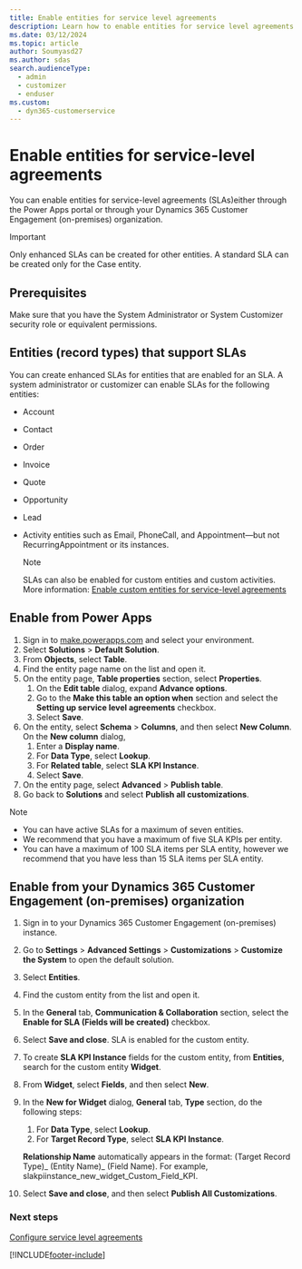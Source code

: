 ```yaml
---
title: Enable entities for service level agreements
description: Learn how to enable entities for service level agreements in Dynamics 365 Customer Service.
ms.date: 03/12/2024
ms.topic: article
author: Soumyasd27
ms.author: sdas
search.audienceType: 
  - admin
  - customizer
  - enduser
ms.custom: 
  - dyn365-customerservice
---
```


# Enable entities for service-level agreements

You can enable entities for service-level agreements (SLAs)either through the Power Apps portal or through your Dynamics 365 Customer Engagement (on-premises) organization.
  
> [!IMPORTANT]
> Only enhanced SLAs can be created for other entities. A standard SLA can be created only for the Case entity.

## Prerequisites

Make sure that you have the System Administrator or System Customizer security role or equivalent permissions.

## Entities (record types) that support SLAs

You can create enhanced SLAs for entities that are enabled for an SLA. A system administrator or customizer can enable SLAs for the following entities:  

- Account  
- Contact  
- Order  
- Invoice  
- Quote  
- Opportunity  
- Lead

- Activity entities such as Email, PhoneCall, and Appointment&mdash;but not RecurringAppointment or its instances.  

  > [!NOTE]
  >  SLAs can also be enabled for custom entities and custom activities. More information: [Enable custom entities for service-level agreements](enable-custom-entities-sla.md#enable-custom-entities-for-service-level-agreements)
  
## Enable from Power Apps

1. Sign in to [make.powerapps.com](https://make.powerapps.com) and select your environment.
1. Select **Solutions** > **Default Solution**.
1. From **Objects**, select **Table**.
1. Find the entity page name on the list and open it.
1. On the entity page, **Table properties** section, select **Properties**.
    1. On the **Edit table** dialog, expand **Advance options**.
    1. Go to the **Make this table an option when** section and select the **Setting up service level agreements** checkbox.
    1. Select **Save**.
1. On the entity, select **Schema** > **Columns**, and then select **New Column**. On the **New column** dialog,
    1. Enter a **Display name**.
    1. For **Data Type**, select **Lookup**.
    1. For **Related table**, select **SLA KPI Instance**.  
    1. Select **Save**.
1. On the entity page, select **Advanced** > **Publish table**.
1. Go back to **Solutions** and select **Publish all customizations**.
  
> [!NOTE]
>
> - You can have active SLAs for a maximum of seven entities.
> - We recommend that you have a maximum of five SLA KPIs per entity.
> - You can have a maximum of 100 SLA items per SLA entity, however we recommend that you have less than 15 SLA items per SLA entity.

## Enable from your Dynamics 365 Customer Engagement (on-premises) organization

1. Sign in to your Dynamics 365 Customer Engagement (on-premises) instance.
1. Go to **Settings** > **Advanced Settings** > **Customizations** > **Customize the System** to open the default solution.
1. Select **Entities**.
1. Find the custom entity from the list and open it.
1. In the **General** tab, **Communication & Collaboration** section, select the **Enable for SLA (Fields will be created)** checkbox.
1. Select **Save and close**. SLA is enabled for the custom entity.
1. To create **SLA KPI Instance** fields for the custom entity, from **Entities**, search for the custom entity **Widget**.
1. From **Widget**, select **Fields**, and then select **New**.
1. In the **New for Widget** dialog, **General** tab, **Type** section, do the following steps:
    1. For **Data Type**, select **Lookup**.
    1. For **Target Record Type**, select **SLA KPI Instance**.
    
    **Relationship Name** automatically appears in the format: (Target Record Type)_ (Entity Name)_ (Field Name). For example, slakpiinstance_new_widget_Custom_Field_KPI.
1.	Select **Save and close**, and then select **Publish All Customizations**.
  
### Next steps

 [Configure service level agreements](define-service-level-agreements.md)


[!INCLUDE[footer-include](../../includes/footer-banner.md)]
